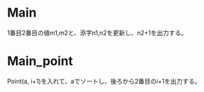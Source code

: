 # Main
1番目2番目の値m1,m2と、添字n1,n2を更新し、n2+1を出力する。

# Main\_point
Point(a, i+1)を入れて、aでソートし、後ろから2番目のi+1を出力する。
